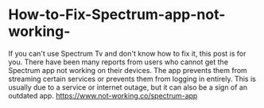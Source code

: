 # How-to-Fix-Spectrum-app-not-working-
If you can't use Spectrum Tv and don't know how to fix it, this post is for you. There have been many reports from users who cannot get the Spectrum app not working on their devices. The app prevents them from streaming certain services or prevents them from logging in entirely. This is usually due to a service or internet outage, but it can also be a sign of an outdated app. https://www.not-working.co/spectrum-app
